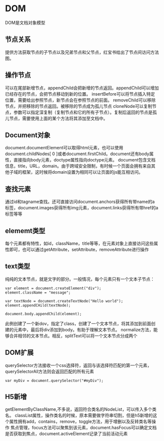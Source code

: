 # DOM
DOM是文档对象模型
## 节点关系
提供方法获取节点的子节点以及兄弟节点和父节点，红宝书给出了节点间访问方法图。
## 操作节点
可以在尾部新增节点，appendChild会把新增的节点返回。appendChild可以增加已经存在的节点，会把节点移动到新的位置。
insertBefore可以将节点插入特定位置，需要给出参照节点，新节点会在参照节点的前面。
removeChild可以移除节点，并把移除的节点返回。被移除的节点成为孤儿节点
cloneNode可以复制节点，参数可以指定深复制（复制节点和它的所有子节点）。复制后返回的节点是孤儿节点，需要使用上面的某个方法将其添加至文档中。
## Document对象
document.documentElement可以取得html元素，也可以使用document.childNodes[ 0 ]或者document.firstChild。document还有body属性，直接指向body元素，doctype属性指向doctype元素。
document包含文档信息，title，URL，domain。由于跨域安全限制，有时候一个页面会拥有来自其他子域的框架，这时候将domain设置为相同可以让页面的js能互相访问。
## 查找元素
通过id和tagname查找。还可直接访问document.anchors获得所有带name的a标签，document.images获得所有img元素，document.links获得所有带href的a标签等等
## elememt类型
每个元素都有特性，如id，className，title等等，在元素对象上直接访问这些属性即可，也可以通过getAttribute，setAttribute，removeAttribute进行操作
## text类型
纯纯的文本节点，就是文字的部分。一般情况，每个元素只有一个文本子节点：
```
var element = document.createElement("div");
element.className = "message";

var textNode = document.createTextNode("Hello world");
element.appendCHild(textNode);

document.body.appendChild(element);
```
此例创建了一个新dov，指定了class，创建了一个文本节点，将其添加到前面创建的元素中，最后将div添加到body。有助于理解文本节点。
normalize方法，能够合并相邻的文本节点。相反，splitText可以将一个文本节点分成两个
## DOM扩展
querySelector方法接收一个css选择符，返回与该选择符匹配的第一个元素，querySelectorAll方法则会返回匹配的所有元素
```
var myDiv = document.querySelector("#myDiv");
```
## H5新增
getElementByClassName,不多说，返回符合类名的NodeList，可以传入多个类名。
classList属性，操作类名的时候，原本需要做字符串切割，但是h5新增的这个属性拥有add，contains，remove，toggle方法，用于增删以及反转类名等操作
焦点管理，focus方法可以聚焦到该元素，document.hasFocus可以确定文档是否获取到焦点，document.activeElement记录了当前活动元素